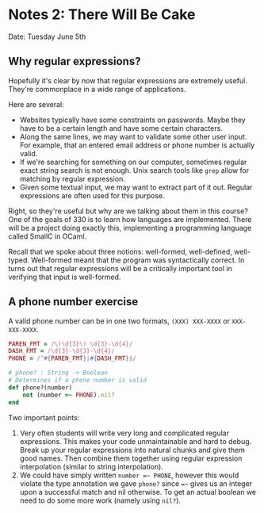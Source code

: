 # Notes 2: There Will Be Cake
Date: Tuesday June 5th

<!--- ADMIN: Work on P1, should have made very good progress. Due on
      Friday. Should be almost done by next discussion. -->

<!--- TIME: 10 minutes -->

## Why regular expressions?

Hopefully it's clear by now that regular expressions are extremely
useful. They're commonplace in a wide range of applications.

<!--- CUE: Have students talk about what kinds of concrete applications
      they can think of. Ask for answers. -->

Here are several:

* Websites typically have some constraints on passwords. Maybe they
  have to be a certain length and have some certain characters.
* Along the same lines, we may want to validate some other user
  input. For example, that an entered email address or phone number
  is actually valid.
* If we're searching for something on our computer, sometimes regular
  exact string search is not enough. Unix search tools like `grep`
  allow for matching by regular expression.
* Given some textual input, we may want to extract part of it out.
  Regular expressions are often used for this purpose.

Right, so they're useful but why are we talking about them in this
course? One of the goals of 330 is to learn how languages are
implemented. There will be a project doing exactly this, implementing
a programming language called SmallC in OCaml.

Recall that we spoke about three notions: well-formed, well-defined,
well-typed. Well-formed meant that the program was syntactically
correct. In turns out that regular expressions will be a critically
important tool in verifying that input is well-formed.

## A phone number exercise

A valid phone number can be in one two formats, `(XXX) XXX-XXXX`
or `XXX-XXX-XXXX`.

<!--- TIME: 10 minutes -->
<!--- CUE: Have students try the quick exercise in phone.rb -->

<!--- TIME: 10 minutes -->
<!--- CUE: Go over the solution. -->

```ruby
PAREN_FMT = /\(\d{3}\) \d{3}-\d{4}/
DASH_FMT = /\d{3}-\d{3}-\d{4}/
PHONE = /^#{PAREN_FMT}|#{DASH_FMT}$/

# phone? : String -> Boolean
# Determines if a phone number is valid
def phone?(number)
    not (number =~ PHONE).nil?
end
```

Two important points:

1. Very often students will write very long and complicated
   regular expressions. This makes your code unmaintainable
   and hard to debug. Break up your regular expressions into
   natural chunks and give them good names. Then combine
   them together using regular expression interpolation
   (similar to string interpolation).
2. We could have simply written `number =~ PHONE`, however
   this would violate the type annotation we gave `phone?`
   since `=~` gives us an integer upon a successful match
   and nil otherwise. To get an actual boolean we need to
   do some more work (namely using `nil?`).

<!--- TIME: 50 minutes -->
<!--- CUE: Have students work on the graded exercise. -->

